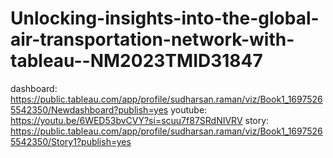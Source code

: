 # Unlocking-insights-into-the-global-air-transportation-network-with-tableau--NM2023TMID31847
dashboard:
https://public.tableau.com/app/profile/sudharsan.raman/viz/Book1_16975265542350/Newdashboard?publish=yes
youtube:
https://youtu.be/6WED53bvCVY?si=scuu7f87SRdNIVRV
story:
https://public.tableau.com/app/profile/sudharsan.raman/viz/Book1_16975265542350/Story1?publish=yes
